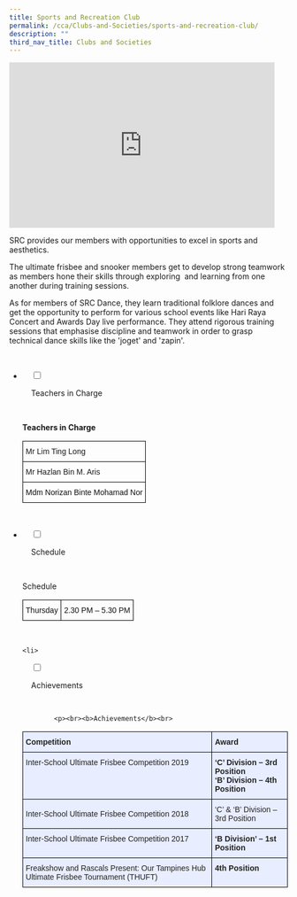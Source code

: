 ```yaml
---
title: Sports and Recreation Club
permalink: /cca/Clubs-and-Societies/sports-and-recreation-club/
description: ""
third_nav_title: Clubs and Societies
---
```

<iframe allowfullscreen="true" height="299" width="480" frameborder="0"  src="https://docs.google.com/presentation/d/e/2PACX-1vRC5TdJTU18Av9qum5j9h8ce4Vy8ZUgi3Bv0YMe-wPx5peii3C6En8xE3RNLtqgiuqrIC0yanCgym7p/embed?start=false&loop=false&delayms=3000"></iframe>

SRC provides our members with opportunities to excel in sports and aesthetics. 

The ultimate frisbee and snooker members get to develop strong teamwork as members hone their skills through exploring  and learning from one another during training sessions.

As for members of SRC Dance, they learn traditional folklore dances and get the opportunity to perform for various school events like Hari Raya Concert and Awards Day live performance. They attend rigorous training sessions that emphasise discipline and teamwork in order to grasp technical dance skills like the 'joget' and 'zapin'.

<ul class="jekyllcodex_accordion">

  <li>

    <input type="checkbox" id="accordion1">

    <label for="accordion1">Teachers in Charge</label>

    <div>

<p> <b>Teachers in Charge</b><br>
				
<style type="text/css">
.tg  {border-collapse:collapse;border-spacing:0;}
.tg td{border-color:black;border-style:solid;border-width:1px;font-family:Arial, sans-serif;font-size:14px;
  overflow:hidden;padding:10px 5px;word-break:normal;}
.tg th{border-color:black;border-style:solid;border-width:1px;font-family:Arial, sans-serif;font-size:14px;
  font-weight:normal;overflow:hidden;padding:10px 5px;word-break:normal;}
.tg .tg-lyvw{color:#111;text-align:left;vertical-align:top}
.tg .tg-0lax{text-align:left;vertical-align:top}
</style>
<table class="tg">
<thead>
  <tr>
    <th class="tg-0lax">Mr Lim Ting Long</th>
  </tr>
</thead>
<tbody>
  <tr>
    <td class="tg-0lax">Mr Hazlan Bin M. Aris</td>
  </tr>
  <tr>
    <td class="tg-lyvw"><span style="color:#111">Mdm Norizan Binte Mohamad Nor</span><br></td>
  </tr>
</tbody>
</table>			
</p>

    </div>

</li>
	<li>

    <input type="checkbox" id="accordion2">

    <label for="accordion2">Schedule </label>

    <div>

<p>Schedule<br> 
<style type="text/css">
.tg  {border-collapse:collapse;border-spacing:0;}
.tg td{border-color:black;border-style:solid;border-width:1px;font-family:Arial, sans-serif;font-size:14px;
  overflow:hidden;padding:10px 5px;word-break:normal;}
.tg th{border-color:black;border-style:solid;border-width:1px;font-family:Arial, sans-serif;font-size:14px;
  font-weight:normal;overflow:hidden;padding:10px 5px;word-break:normal;}
.tg .tg-lyvw{color:#111;text-align:left;vertical-align:top}
</style>
<table class="tg">
<thead>
  <tr>
    <td class="tg-lyvw">Thursday</td>
    <td class="tg-lyvw">2.30 PM – 5.30 PM</td>
  </tr>
</thead>
</table>
			</p>

    </div>

</li>
	
	<li>

    <input type="checkbox" id="accordion3">

    <label for="accordion3">Achievements</label>

    <div>

			<p><br><b>Achievements</b><br>
<style type="text/css">
.tg  {border-collapse:collapse;border-spacing:0;}
.tg td{border-color:black;border-style:solid;border-width:1px;font-family:Arial, sans-serif;font-size:14px;
  overflow:hidden;padding:10px 5px;word-break:normal;}
.tg th{border-color:black;border-style:solid;border-width:1px;font-family:Arial, sans-serif;font-size:14px;
  font-weight:normal;overflow:hidden;padding:10px 5px;word-break:normal;}
.tg .tg-vqm8{background-color:#E8EDFF;color:#222;text-align:left;vertical-align:top}
.tg .tg-u05r{background-color:#E8EDFF;color:#222;font-weight:bold;text-align:left;vertical-align:top}
.tg .tg-lr6o{background-color:#E8EDFF;color:#222;text-align:left;vertical-align:middle}
</style>
<table class="tg">
<thead>
  <tr>
    <th class="tg-u05r">Competition</th>
    <th class="tg-u05r">Award</th>
  </tr>
</thead>
<tbody>
  <tr>
    <td class="tg-vqm8"> Inter-School Ultimate Frisbee Competition 2019<br></td>
    <td class="tg-u05r"> ‘C’ Division – 3rd Position<br> ‘B’ Division – 4th Position</td>
  </tr>
  <tr>
    <td class="tg-lr6o"><span style="color:#222"> Inter-School Ultimate Frisbee Competition 2018</span></td>
    <td class="tg-lr6o"><span style="color:#222"> </span>‘C’ &amp; ‘B’ Division – 3rd Position</td>
  </tr>
  <tr>
    <td class="tg-vqm8">Inter-School Ultimate Frisbee Competition 2017</td>
    <td class="tg-u05r"> ‘B Division’ – 1st Position</td>
  </tr>
  <tr>
    <td class="tg-vqm8">Freakshow and Rascals Present: Our Tampines Hub Ultimate Frisbee Tournament (THUFT)</td>
    <td class="tg-u05r"> 4th Position</td>
  </tr>
</tbody>
</table>
			</p>
			
    </div>

</li>
	
	

	
</ul>